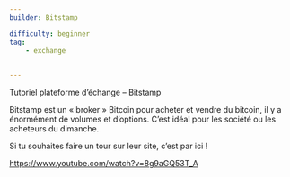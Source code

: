 ```yaml
---
builder: Bitstamp

difficulty: beginner 
tag: 
    - exchange
    
    
---
```

 

Tutoriel plateforme d’échange – Bitstamp

Bitstamp est un « broker » Bitcoin pour acheter et vendre du bitcoin, il y a énormément de volumes et d’options. C’est idéal pour les société ou les acheteurs du dimanche.

Si tu souhaites faire un tour sur leur site, c’est par ici !

https://www.youtube.com/watch?v=8g9aGQ53T_A